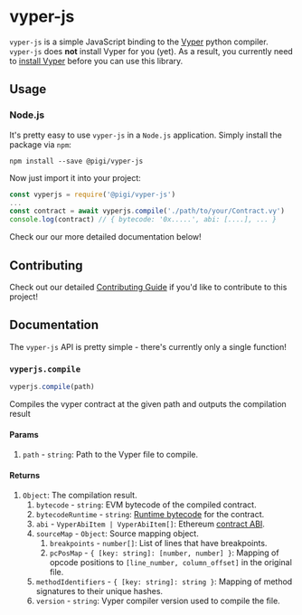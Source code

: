 # vyper-js
`vyper-js` is a simple JavaScript binding to the [Vyper](https://github.com/ethereum/vyper) python compiler.
`vyper-js` does **not** install Vyper for you (yet).
As a result, you currently need to [install Vyper](https://vyper.readthedocs.io/en/latest/installing-vyper.html) before you can use this library.

## Usage
### Node.js
It's pretty easy to use `vyper-js` in a `Node.js` application.
Simply install the package via `npm`:

```
npm install --save @pigi/vyper-js
```

Now just import it into your project:

```js
const vyperjs = require('@pigi/vyper-js')
...
const contract = await vyperjs.compile('./path/to/your/Contract.vy')
console.log(contract) // { bytecode: '0x.....', abi: [....], ... }
```

Check our our more detailed documentation below!

## Contributing
Check out our detailed [Contributing Guide](https://github.com/plasma-group/pigi/blob/master/README.md#contributing) if you'd like to contribute to this project!

## Documentation
The `vyper-js` API is pretty simple - there's currently only a single function!

### `vyperjs.compile`
```js
vyperjs.compile(path)
```

Compiles the vyper contract at the given path and outputs the compilation result

#### Params
1. ``path`` - ``string``: Path to the Vyper file to compile.

#### Returns
1. ``Object``: The compilation result.
    1. ``bytecode`` - ``string``: EVM bytecode of the compiled contract.
    2. ``bytecodeRuntime`` - ``string``: [Runtime bytecode](https://ethereum.stackexchange.com/questions/32234/difference-between-bytecode-and-runtime-bytecode) for the contract.
    3. ``abi`` - ``VyperAbiItem | VyperAbiItem[]``: Ethereum [contract ABI](https://github.com/ethereum/wiki/wiki/Ethereum-Contract-ABI).
    4. ``sourceMap`` - ``Object``: Source mapping object.
        1. ``breakpoints`` - ``number[]``: List of lines that have breakpoints.
        2. ``pcPosMap`` - ``{ [key: string]: [number, number] }``: Mapping of opcode positions to ``[line_number, column_offset]`` in the original file.
    5. ``methodIdentifiers`` - ``{ [key: string]: string }``: Mapping of method signatures to their unique hashes.
    6. ``version`` - ``string``: Vyper compiler version used to compile the file.
